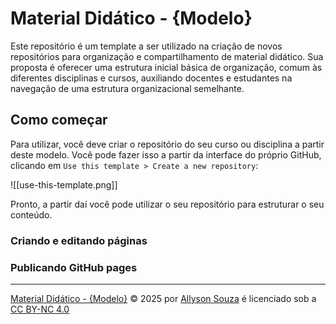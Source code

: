 # Material Didático - {Modelo}

Este repositório é um template a ser utilizado na criação de novos repositórios para organização e compartilhamento de material didático. Sua proposta é oferecer uma estrutura inicial básica de organização, comum às diferentes disciplinas e cursos, auxiliando docentes e estudantes na navegação de uma estrutura organizacional semelhante.

## Como começar

Para utilizar, você deve criar o repositório do seu curso ou disciplina a partir deste modelo. Você pode fazer isso a partir da interface do próprio GitHub, clicando em `Use this template > Create a new repository`:

![[use-this-template.png]]

Pronto, a partir daí você pode utilizar o seu repositório para estruturar o seu conteúdo.

### Criando e editando páginas

### Publicando GitHub pages

---
<a href="https://creativecommons.org">Material Didático - {Modelo}</a> © 2025 por <a href="https://creativecommons.org">Allyson Souza</a> é licenciado sob a <a href="https://creativecommons.org/licenses/by-nc/4.0/">CC BY-NC 4.0</a><img src="https://mirrors.creativecommons.org/presskit/icons/cc.svg" alt="" style="width: 1em; max-width: 1em;max-height:1em;margin-left: .5em;"><img src="https://mirrors.creativecommons.org/presskit/icons/by.svg" alt="" style="width: 1em; max-width: 1em;max-height:1em;margin-left: .5em;"><img src="https://mirrors.creativecommons.org/presskit/icons/nc.svg" alt="" style="width: 1em; max-width: 1em;max-height:1em;margin-left: .5em;">